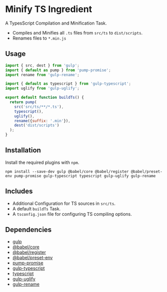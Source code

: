 Minify TS Ingredient
================================================================================

A TypesScript Compilation and Minification Task.

- Compiles and Minifies all `.ts` files from `src/ts` to `dist/scripts`.
- Renames files to `*.min.js` 

Usage
--------------------------------------------------------------------------------

```javascript
import { src, dest } from 'gulp';
import { default as pump } from 'pump-promise';
import rename from 'gulp-rename';

import { default as typescript } from 'gulp-typescript';
import uglify from 'gulp-uglify';

export default function buildTs() {
  return pump(
    src('src/ts/**/*.ts'),
    typescript(),
    uglify(),
    rename({suffix: '.min'}),
    dest('dist/scripts')
  );
}
```

Installation
--------------------------------------------------------------------------------

Install the required plugins with `npm`.

`npm install --save-dev gulp @babel/core @babel/register @babel/preset-env pump-promise gulp-typescript typescript gulp-uglify gulp-rename`

Includes
--------------------------------------------------------------------------------

- Additional Configuration for TS sources in `src/ts`.
- A default `buildTs` Task.
- A `tsconfig.json` file for configuring TS compiling options.

Dependencies
--------------------------------------------------------------------------------

- [gulp](https://www.npmjs.com/package/gulp)
- [@babel/core](https://www.npmjs.com/package/@babel/core)
- [@babel/register](https://www.npmjs.com/package/@babel/register)
- [@babel/preset-env](https://www.npmjs.com/package/@babel/preset-env)
- [pump-promise](https://www.npmjs.com/package/pump-promise)
- [gulp-typescript](https://www.npmjs.com/package/gulp-typescript)
- [typescript](https://www.npmjs.com/package/typescript)
- [gulp-uglify](https://www.npmjs.com/package/gulp-uglify)
- [gulp-rename](https://www.npmjs.com/package/gulp-rename)
